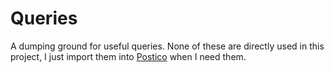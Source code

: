 # Queries

A dumping ground for useful queries.  None of these are directly used in this project, I just import them into [Postico](https://eggerapps.at/postico/) when I need them.

 
